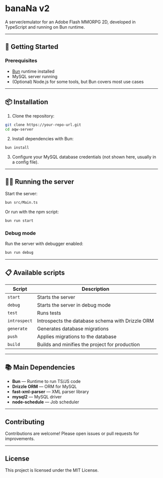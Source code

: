 
# banaNa v2

A server/emulator for an Adobe Flash MMORPG 2D, developed in TypeScript and running on Bun runtime.

---

## 🚀 Getting Started

### Prerequisites

- [Bun](https://bun.sh/) runtime installed
- MySQL server running
- (Optional) Node.js for some tools, but Bun covers most use cases

---

## 📦 Installation

1. Clone the repository:

```bash
git clone https://your-repo-url.git
cd aqw-server
```

2. Install dependencies with Bun:

```bash
bun install
```

3. Configure your MySQL database credentials (not shown here, usually in a config file).

---

## 🏃‍♂️ Running the server

Start the server:

```bash
bun src/Main.ts
```

Or run with the npm script:

```bash
bun run start
```

### Debug mode

Run the server with debugger enabled:

```bash
bun run debug
```

---

## 📋 Available scripts

| Script       | Description                                 |
|--------------|---------------------------------------------|
| `start`      | Starts the server                           |
| `debug`      | Starts the server in debug mode             |
| `test`       | Runs tests                                 |
| `introspect` | Introspects the database schema with Drizzle ORM |
| `generate`   | Generates database migrations               |
| `push`       | Applies migrations to the database          |
| `build`      | Builds and minifies the project for production |

---

## 📚 Main Dependencies

- **Bun** — Runtime to run TS/JS code
- **Drizzle ORM** — ORM for MySQL
- **fast-xml-parser** — XML parser library
- **mysql2** — MySQL driver
- **node-schedule** — Job scheduler

---

## Contributing

Contributions are welcome! Please open issues or pull requests for improvements.

---

## License

This project is licensed under the MIT License.
